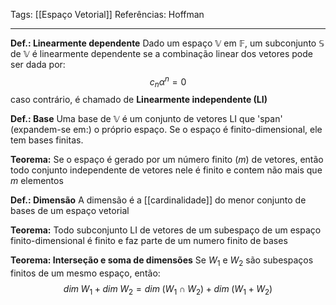 Tags: [[Espaço Vetorial]]
Referências: Hoffman

---
**Def.: Linearmente dependente**
Dado um espaço $\mathbb{V}$ em $\mathbb{F}$, um subconjunto $\mathbb{S}$ de $\mathbb{V}$ é linearmente dependente se a combinação linear dos vetores pode ser dada por: 
$$
 c_{n}\alpha^{n} = 0
$$
caso contrário, é chamado de **Linearmente independente (LI)**

**Def.: Base**
Uma base de $\mathbb{V}$ é um conjunto de vetores LI que 'span' (expandem-se em:) o próprio espaço. Se o espaço é finito-dimensional, ele tem bases finitas.

**Teorema:**
Se o espaço é gerado por um número finito ($m$) de vetores, então todo conjunto independente de vetores nele é finito e contem não mais que $m$ elementos

**Def.: Dimensão**
A dimensão é a [[cardinalidade]] do menor conjunto de bases de um espaço vetorial

**Teorema:**
Todo subconjunto LI de vetores de um subespaço de um espaço finito-dimensional é finito e faz parte de um numero finito de bases

**Teorema: Interseção e soma de dimensões**
Se $W_{1}$ e $W_{2}$ são subespaços finitos de um mesmo espaço, então:
$$
dim \; W_{1} + dim \; W_{2} = dim \; (W_{1} \cap W_{2}) + dim \; (W_{1} + W_{2}) 
$$
